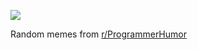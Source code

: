 ![](https://preview.redd.it/uysiz1bjazkf1.png?width=640&crop=smart&auto=webp&s=c60f9db4a0698bc4a1233f693dc751f73a7ed715)

 Random memes from [r/ProgrammerHumor](https://www.reddit.com/r/ProgrammerHumor/)
